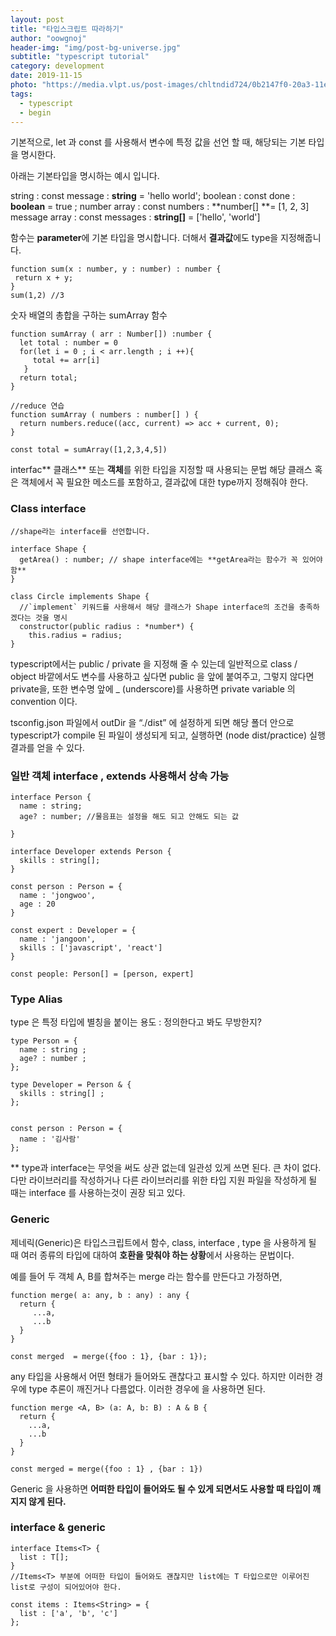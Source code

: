 ```yaml
---
layout: post
title: "타입스크립트 따라하기"
author: "oowgnoj"
header-img: "img/post-bg-universe.jpg"
subtitle: "typescript tutorial"
category: development
date: 2019-11-15
photo: "https://media.vlpt.us/post-images/chltndid724/0b2147f0-20a3-11ea-bfea-5d0fa0c4a664/ts.png"
tags:
  - typescript
  - begin
---
```



기본적으로, let 과 const 를 사용해서 변수에 특정 값을 선언 할 때, 해당되는 기본 타입을 명시한다.

아래는 기본타입을 명시하는 예시 입니다.

string : const message : **string** = 'hello world';
boolean : const done : **boolean** = true ;
number array : const numbers : **number[] **= [1, 2, 3]
message array : const messages : **string[]** = ['hello', 'world']

함수는 **parameter**에 기본 타입을 명시합니다. 더해서 **결과값**에도 type을 지정해줍니다.

    function sum(x : number, y : number) : number {
     return x + y;
    }
    sum(1,2) //3

숫자 배열의 총합을 구하는 sumArray 함수

    function sumArray ( arr : Number[]) :number {
      let total : number = 0
      for(let i = 0 ; i < arr.length ; i ++){
         total += arr[i]
       }
      return total;
    }

    //reduce 연습
    function sumArray ( numbers : number[] ) {
      return numbers.reduce((acc, current) => acc + current, 0);
    }

    const total = sumArray([1,2,3,4,5])

interfac** 클래스** 또는 **객체**를 위한 타입을 지정할 때 사용되는 문법
해당 클래스 혹은 객체에서 꼭 필요한 메소드를 포함하고, 결과값에 대한 type까지 정해줘야 한다.

### Class interface

    //shape라는 interface를 선언합니다.

    interface Shape {
      getArea() : number; // shape interface에는 **getArea라는 함수가 꼭 있어야함**
    }

    class Circle implements Shape {
      //`implement` 키워드를 사용해서 해당 클래스가 Shape interface의 조건을 충족하겠다는 것을 명시
      constructor(public radius : *number*) {
        this.radius = radius;
    }
    

typescript에서는 public / private 을 지정해 줄 수 있는데 일반적으로 class / object 바깥에서도 변수를 사용하고 싶다면 public 을 앞에 붙여주고, 그렇지 않다면 private을, 또한 변수명 앞에 _ (underscore)를 사용하면 private variable 의 convention 이다.

tsconfig.json 파일에서 outDir 을 “./dist” 에 설정하게 되면 해당 폴더 안으로 typescript가 compile 된 파일이 생성되게 되고, 실행하면 (node dist/practice) 실행 결과를 얻을 수 있다.

### 일반 객체 interface , extends 사용해서 상속 가능

    interface Person {
      name : string;
      age? : number; //물음표는 설정을 해도 되고 안해도 되는 값

    }

    interface Developer extends Person {
      skills : string[];
    }

    const person : Person = {
      name : 'jongwoo',
      age : 20
    }

    const expert : Developer = {
      name : 'jangoon',
      skills : ['javascript', 'react']
    }

    const people: Person[] = [person, expert]

### Type Alias

type 은 특정 타입에 별칭을 붙이는 용도 : 정의한다고 봐도 무방한지?

    type Person = {
      name : string ; 
      age? : number ; 
    };

    type Developer = Person & {
      skills : string[] ;
    };

    
    const person : Person = {
      name : '김사람'
    };

** type과 interface는 무엇을 써도 상관 없는데 일관성 있게 쓰면 된다. 큰 차이 없다. 다만 라이브러리를 작성하거나 다른 라이브러리를 위한 타입 지원 파일을 작성하게 될 때는 interface 를 사용하는것이 권장 되고 있다.

### Generic

제네릭(Generic)은 타입스크립트에서 함수, class, interface , type 을 사용하게 될 때 여러 종류의 타입에 대하여 **호환을 맞춰야 하는 상황**에서 사용하는 문법이다.

예를 들어 두 객체 A, B를 합쳐주는 merge 라는 함수를 만든다고 가정하면,

    function merge( a: any, b : any) : any {
      return {
         ...a,
         ...b
      }
    }

    const merged  = merge({foo : 1}, {bar : 1});

any 타입을 사용해서 어떤 형태가 들어와도 괜찮다고 표시할 수 있다. 하지만 이러한 경우에 type 추론이 깨진거나 다름없다. 이러한 경우에 <generic> 을 사용하면 된다.

    function merge <A, B> (a: A, b: B) : A & B {
      return {
        ...a,
        ...b
      }
    }

    const merged = merge({foo : 1} , {bar : 1})

Generic 을 사용하면 **어떠한 타입이 들어와도 될 수 있게 되면서도 사용할 때 타입이 깨지지 않게 된다.**

### interface & generic

    interface Items<T> {
      list : T[];
    }
    //Items<T> 부분에 어떠한 타입이 들어와도 괜찮지만 list에는 T 타입으로만 이루어진 list로 구성이 되어있어야 한다.

    const items : Items<String> = {
      list : ['a', 'b', 'c']
    };
    

